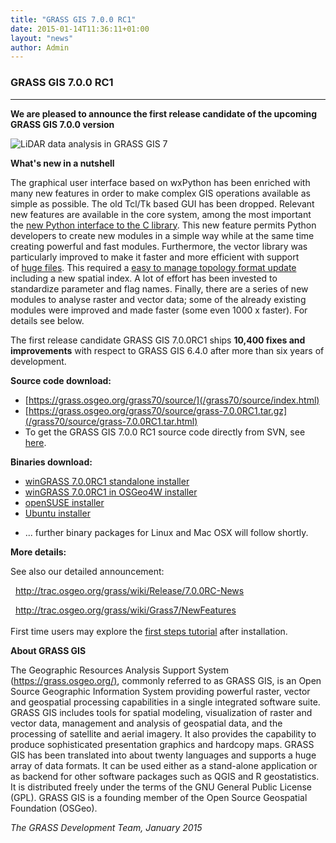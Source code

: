 ```yaml
---
title: "GRASS GIS 7.0.0 RC1"
date: 2015-01-14T11:36:11+01:00
layout: "news"
author: Admin
---
```


### GRASS GIS 7.0.0 RC1

------------------------------------------------------------------------

**We are pleased to announce the **first release candidate** of the
upcoming GRASS GIS 7.0.0 version**

![LiDAR data analysis in GRASS GIS
7](/images/news/NagsHead.gif)

**What's new in a nutshell**

The graphical user interface based on wxPython has been enriched with
many new features in order to make complex GIS operations available as
simple as possible. The old Tcl/Tk based GUI has been dropped. Relevant
new features are available in the core system, among the most important
the [new Python interface to the C
library](/grass70/manuals/libpython/index.html). This new
feature permits Python developers to create new modules in a simple way
while at the same time creating powerful and fast modules. Furthermore,
the vector library was particularly improved to make it faster and more
efficient with support of [huge
files](https://grasswiki.osgeo.org/wiki/Category:Massive_data_analysis).
This required a [easy to manage topology format
update](https://grasswiki.osgeo.org/wiki/Convert_all_GRASS_6_vector_maps_to_GRASS_7)
including a new spatial index. A lot of effort has been invested to
standardize parameter and flag names. Finally, there are a series of new
modules to analyse raster and vector data; some of the already existing
modules were improved and made faster (some even 1000 x faster). For
details see below.

The first release candidate GRASS GIS 7.0.0RC1 ships **10,400 fixes and
improvements** with respect to GRASS GIS 6.4.0 after more than six years
of development.

**Source code download:**

-   [https://grass.osgeo.org/grass70/source/](/grass70/source/index.html)
-   [https://grass.osgeo.org/grass70/source/grass-7.0.0RC1.tar.gz](/grass70/source/grass-7.0.0RC1.tar.html)
-   To get the GRASS GIS 7.0.0 RC1 source code directly from SVN, see
    [here](http://trac.osgeo.org/grass/wiki/Release/7.0.0RC-News).

**Binaries download:**

-   [winGRASS 7.0.0RC1 standalone
    installer](/grass70/binary/mswindows/native/WinGRASS-7.0.0RC1-1-Setup.html)
-   [winGRASS 7.0.0RC1 in OSGeo4W
    installer](http://trac.osgeo.org/osgeo4w/wiki/pkg-grass)
-   [openSUSE
    installer](https://build.opensuse.org/package/show?package=grass7&project=Application%3AGeo)
-   [Ubuntu
    installer](https://launchpad.net/~grass/+archive/ubuntu/grass-stable)

<!-- -->

-   \... further binary packages for Linux and Mac OSX will follow
    shortly.

**More details:**

See also our detailed announcement:


  <http://trac.osgeo.org/grass/wiki/Release/7.0.0RC-News>



  <http://trac.osgeo.org/grass/wiki/Grass7/NewFeatures>\
\
First time users may explore the [first steps
tutorial](/documentation/first-time-users/index.html) after
installation.


**About GRASS GIS**

The Geographic Resources Analysis Support System
([https://grass.osgeo.org/)](/index.html), commonly referred
to as GRASS GIS, is an Open Source Geographic Information System
providing powerful raster, vector and geospatial processing capabilities
in a single integrated software suite. GRASS GIS includes tools for
spatial modeling, visualization of raster and vector data, management
and analysis of geospatial data, and the processing of satellite and
aerial imagery. It also provides the capability to produce sophisticated
presentation graphics and hardcopy maps. GRASS GIS has been translated
into about twenty languages and supports a huge array of data formats.
It can be used either as a stand-alone application or as backend for
other software packages such as QGIS and R geostatistics. It is
distributed freely under the terms of the GNU General Public License
(GPL). GRASS GIS is a founding member of the Open Source Geospatial
Foundation (OSGeo).

*The GRASS Development Team, January 2015*

